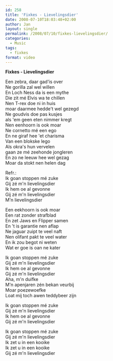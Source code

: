 ```yaml
---
id: 258
title: 'Fixkes - Lievelingsdier'
date: 2008-07-10T18:03:48+02:00
author: Jan
layout: single
permalink: /2008/07/10/fixkes-lievelingsdier/
categories:
  - Music
tags:
  - fixkes
format: video
---
```

**Fixkes - Lievelingsdier**

Een zebra, daar gad'is over  
Ne gorilla zal wel willen  
En Loch Ness da is een mythe  
Die zit mé Elvis wa te chillen  
Nen T-rex doe ni in huis  
moar daarmee hedde't wel gezegd  
Ne goudvis doe pas kusjes  
als 'em geen eten nimmer kregt  
Nen eenhoorn is ook moar  
Ne cornetto mé een ego  
En ne giraf hee 'et charisma  
Van een blokske lego  
Als okra's hun vervelen  
gaan ze mé zeehonde jongleren  
En zo ne leeuw hee wel gezag  
Moar da stokt nen helen dag

Refr.:  
Ik goan stoppen mé zuke  
Gij zé m'n lievelingsdier  
Ik hem oe al gevonne  
Gij zé m'n lievelingsdier  
M'n lievelingsdier

Een eekhoorn is ook moar  
Een rat zonder strafblad  
En zet Jaws en Flipper samen  
En 't is garantie nen aflap  
Ne jaguar zuipt te veel naft  
Nen olifant pakt te veel water  
En ik zou begot ni weten  
Wat er goe is oan ne kater

Ik goan stoppen mé zuke  
Gij zé m'n lievelingsdier  
Ik hem oe al gevonne  
Gij zé m'n lievelingsdier  
Aha, m'n duifke  
M'n apenjaren zén bekan veurbij  
Moar poezewoefke  
Loat mij toch awen teddybeer zijn

Ik goan stoppen mé zuke  
Gij zé m'n lievelingsdier  
Ik hem oe al gevonne  
Gij zé m'n lievelingsdier

Ik goan stoppen mé zuke  
Gij zé m'n lievelingsdier  
Ik zet u in een kooike  
Ik zet u in een kooike  
Gij zé m'n lievelingsdier